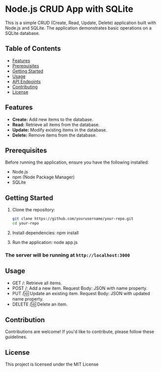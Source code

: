 # Node.js CRUD App with SQLite

This is a simple CRUD (Create, Read, Update, Delete) application built with Node.js and SQLite. The application demonstrates basic operations on a SQLite database.

## Table of Contents

- [Features](#features)
- [Prerequisites](#prerequisites)
- [Getting Started](#getting-started)
- [Usage](#usage)
- [API Endpoints](#api-endpoints)
- [Contributing](#contributing)
- [License](#license)

## Features

- **Create:** Add new items to the database.
- **Read:** Retrieve all items from the database.
- **Update:** Modify existing items in the database.
- **Delete:** Remove items from the database.

## Prerequisites

Before running the application, ensure you have the following installed:

- Node.js
- npm (Node Package Manager)
- SQLite

## Getting Started

1. Clone the repository:

   ```bash
   git clone https://github.com/yourusername/your-repo.git
   cd your-repo

2. Install dependencies:
    npm install

3. Run the application:
    node app.js

### The server will be running at `http://localhost:3000`

## Usage

- GET /: Retrieve all items.
- POST /: Add a new item.
    Request Body: JSON with name property.
- PUT /:id: Update an existing item.
    Request Body: JSON with updated name property.
- DELETE /:id: Delete an item.

## Contribution

Contributions are welcome! If you'd like to contribute, please follow these guidelines.

## License

This project is licensed under the MIT License